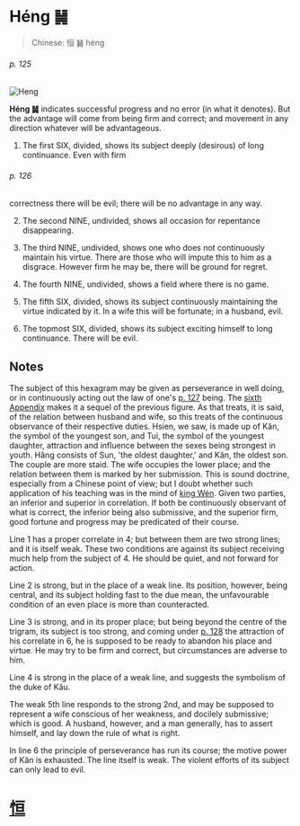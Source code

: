 # Héng ䷟

> Chinese: 恒 ䷟ héng

###### p. 125

![Heng](https://88o.io/wp-content/uploads/2018/09/32-e68192heng.jpg)

**Héng ䷟** indicates successful progress and no error (in what it denotes). But the advantage will come from being firm and correct; and movement in any direction whatever will be advantageous.

1. The first SIX, divided, shows its subject deeply (desirous) of long continuance. Even with firm

###### p. 126

correctness there will be evil; there will be no advantage in any way.

2. The second NINE, undivided, shows all occasion for repentance disappearing.

3. The third NINE, undivided, shows one who does not continuously maintain his virtue. There are those who will impute this to him as a disgrace. However firm he may be, there will be ground for regret.

4. The fourth NINE, undivided, shows a field where there is no game.

5. The fifth SIX, divided, shows its subject continuously maintaining the virtue indicated by it. In a wife this will be fortunate; in a husband, evil.

6. The topmost SIX, divided, shows its subject exciting himself to long continuance. There will be evil.

## Notes

The subject of this hexagram may be given as perseverance in well doing, or in continuously acting out the law of one's [p. 127](e981afdun.md#p-127) being.
The [sixth Appendix](appendix06s1.md) makes it a sequel of the previous figure. As that treats, it is said, of the relation between husband and wife, so this treats of the continuous observance of their respective duties.
Hsien, we saw, is made up of Kăn, the symbol of the youngest son, and Tui, the symbol of the youngest daughter, attraction and influence between the sexes being strongest in youth.
Hăng consists of Sun, 'the oldest daughter,' and Kăn, the oldest son. The couple are more staid. The wife occupies the lower place; and the relation between them is marked by her submission.
This is sound doctrine, especially from a Chinese point of view; but I doubt whether such application of his teaching was in the mind of [king Wén](https://en.wikipedia.org/wiki/King_Wen_of_Zhou). Given two parties, an inferior and superior in correlation.
If both be continuously observant of what is correct, the inferior being also submissive, and the superior firm, good fortune and progress may be predicated of their course.

Line 1 has a proper correlate in 4; but between them are two strong lines; and it is itself weak. These two conditions are against its subject receiving much help from the subject of 4. He should be quiet, and not forward for action.

Line 2 is strong, but in the place of a weak line. Its position, however, being central, and its subject holding fast to the due mean, the unfavourable condition of an even place is more than counteracted.

Line 3 is strong, and in its proper place; but being beyond the centre of the trigram, its subject is too strong, and coming under [p. 128](e981afdun.md#p-128) the attraction of his correlate in 6, he is supposed to be ready to abandon his place and virtue.
He may try to be firm and correct, but circumstances are adverse to him.

Line 4 is strong in the place of a weak line, and suggests the symbolism of the duke of Kâu.

The weak 5th line responds to the strong 2nd, and may be supposed to represent a wife conscious of her weakness, and docilely submissive; which is good.
A husband, however, and a man generally, has to assert himself, and lay down the rule of what is right.

In line 6 the principle of perseverance has run its course; the motive power of Kăn is exhausted. The line itself is weak. The violent efforts of its subject can only lead to evil.

# [恒](./e68192heng_cn.md)
